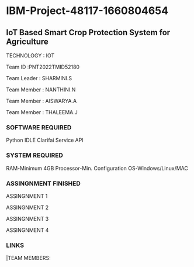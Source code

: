 # IBM-Project-48117-1660804654
## IoT Based Smart Crop Protection System for Agriculture

TECHNOLOGY : IOT

Team ID :PNT2022TMID52180

Team Leader : SHARMINI.S

Team Member : NANTHINI.N

Team Member : AISWARYA.A

Team Member : THALEEMA.J

### SOFTWARE REQUIRED

Python IDLE Clarifai Service API

### SYSTEM REQUIRED

RAM-Minimum 4GB Processor-Min. Configuration OS-Windows/Linux/MAC

### ASSINGNMENT FINISHED

ASSINGNMENT 1

ASSINGNMENT 2

ASSINGNMENT 3

ASSINGNMENT 4

### LINKS

|TEAM MEMBERS:
